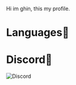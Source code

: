 Hi im ghin, this my profile.

# Languages👑

# Discord🎉
![Discord](https://img.shields.io/badge/discord-ghin6%232618-%237289DA?logo=discord&logoColor=white)

